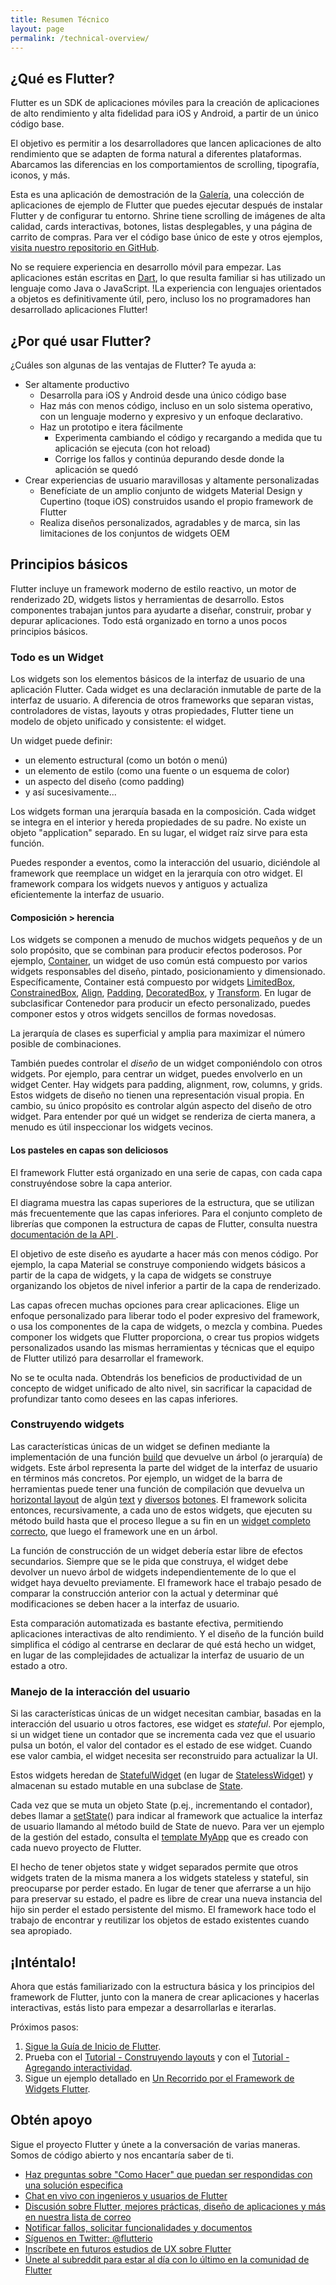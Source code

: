 ```yaml
---
title: Resumen Técnico
layout: page
permalink: /technical-overview/
---
```


## ¿Qué es Flutter?

Flutter es un SDK de aplicaciones móviles para la creación de aplicaciones de alto rendimiento y alta fidelidad para iOS y Android, a partir de un único código base.

El objetivo es permitir a los desarrolladores que lancen aplicaciones de alto rendimiento que se adapten de forma natural a diferentes plataformas. Abarcamos las diferencias en los comportamientos de scrolling, tipografía, iconos, y más.

<object type="image/svg+xml" data="/images/whatisflutter/hero-shrine.svg" style="width: 100%; height: 100%;"></object>

Esta es una aplicación de demostración de la [Galería](https://github.com/flutter/flutter/tree/master/examples/flutter_gallery/lib/demo),
una colección de aplicaciones de ejemplo de Flutter que puedes ejecutar después de instalar Flutter y de configurar tu entorno. 
Shrine tiene scrolling de imágenes de alta calidad, cards interactivas, botones, listas desplegables, y una página de carrito de compras. Para ver el código base único de este y otros ejemplos, [visita nuestro repositorio en GitHub](https://github.com/flutter/flutter/tree/master/examples).

No se requiere experiencia en desarrollo móvil para empezar. Las aplicaciones están escritas en [Dart](https://dartlang.org/), lo que resulta familiar si has utilizado un lenguaje como Java o JavaScript. !La experiencia con lenguajes orientados a objetos es definitivamente útil, pero, incluso los no programadores han desarrollado aplicaciones Flutter!

## ¿Por qué usar Flutter?

¿Cuáles son algunas de las ventajas de Flutter? Te ayuda a:

*   Ser altamente productivo
    *   Desarrolla para iOS y Android desde una único código base
    *   Haz más con menos código, incluso en un solo sistema operativo, 
        con un lenguaje moderno y expresivo y un enfoque declarativo.
    *   Haz un prototipo e itera fácilmente
        *   Experimenta cambiando el código y recargando a medida que tu aplicación se ejecuta (con hot reload)
        *   Corrige los fallos y continúa depurando desde donde la aplicación se quedó
*   Crear experiencias de usuario maravillosas y altamente personalizadas
    *   Benefíciate de un amplio conjunto de widgets Material Design y Cupertino (toque iOS)
        construidos usando el propio framework de Flutter
    *   Realiza diseños personalizados, agradables y de marca, sin las
        limitaciones de los conjuntos de widgets OEM

## Principios básicos

Flutter incluye un framework moderno de estilo reactivo, un motor de renderizado 2D, widgets listos y herramientas de desarrollo. Estos componentes trabajan juntos para ayudarte a diseñar, construir, probar y depurar aplicaciones. Todo está organizado en torno a unos pocos principios básicos.

### Todo es un Widget

Los widgets son los elementos básicos de la interfaz de usuario de una aplicación Flutter. Cada widget es una declaración inmutable de parte de la interfaz de usuario.  A diferencia de otros frameworks que separan vistas, controladores de vistas, layouts y otras propiedades, Flutter tiene un modelo de objeto unificado y consistente: el widget.

Un widget puede definir:

*   un elemento estructural (como un botón o menú)
*   un elemento de estilo (como una fuente o un esquema de color)
*   un aspecto del diseño (como padding)
*   y así sucesivamente...

Los widgets forman una jerarquía basada en la composición.  Cada widget se integra en el interior y hereda propiedades de su padre.  No existe un objeto "application" separado.
En su lugar, el widget raíz sirve para esta función.

Puedes responder a eventos, como la interacción del usuario, diciéndole al framework que reemplace un widget en la jerarquía con otro widget.  El framework compara los widgets nuevos y antiguos y actualiza eficientemente la interfaz de usuario.

#### Composición > herencia

Los widgets se componen a menudo de muchos widgets pequeños y de un solo propósito, que se combinan para producir efectos poderosos. Por ejemplo, [Container](https://github.com/flutter/flutter/blob/master/packages/flutter/lib/src/widgets/container.dart),
un widget de uso común está compuesto por varios widgets responsables del diseño,
pintado, posicionamiento y dimensionado. Específicamente, Container está compuesto por widgets 
[LimitedBox](https://docs.flutter.io/flutter/widgets/LimitedBox-class.html),
[ConstrainedBox](https://docs.flutter.io/flutter/widgets/ConstrainedBox-class.html),
[Align](https://docs.flutter.io/flutter/widgets/Align-class.html),
[Padding](https://docs.flutter.io/flutter/widgets/Padding-class.html),
[DecoratedBox](https://docs.flutter.io/flutter/widgets/DecoratedBox-class.html),
y [Transform](https://docs.flutter.io/flutter/widgets/Transform-class.html). 
En lugar de subclasificar Contenedor para producir un efecto personalizado, puedes componer estos y otros widgets sencillos de formas novedosas.

La jerarquía de clases es superficial y amplia para maximizar el número posible de combinaciones.

<object type="image/svg+xml" data="/images/whatisflutter/diagram-widgetclass.svg" style="width: 100%; height: 100%;"></object>

También puedes controlar el *diseño* de un widget componiéndolo con otros widgets.
Por ejemplo, para centrar un widget, puedes envolverlo en un widget Center. Hay widgets para
padding, alignment, row, columns, y grids. Estos widgets de diseño no tienen una representación visual propia. En cambio, su único propósito es controlar algún aspecto del diseño de otro widget. Para entender por qué un widget se renderiza de cierta manera, a menudo es útil inspeccionar los widgets vecinos.

#### Los pasteles en capas son deliciosos

El framework Flutter está organizado en una serie de capas, con cada capa
construyéndose sobre la capa anterior.

<object type="image/svg+xml" data="/images/whatisflutter/diagram-layercake.svg" style="width: 85%; height: 85%"></object>

El diagrama muestra las capas superiores de la estructura, que se utilizan más
frecuentemente que las capas inferiores. Para el conjunto completo de librerías que componen
la estructura de capas de Flutter, consulta nuestra [documentación de la API ](https://docs.flutter.io).

El objetivo de este diseño es ayudarte a hacer más con menos código.  Por ejemplo, la capa Material se construye componiendo widgets básicos a partir de la capa de widgets, y la capa de widgets se construye organizando los objetos de nivel inferior a partir de la capa de renderizado.

Las capas ofrecen muchas opciones para crear aplicaciones. Elige un enfoque personalizado para liberar todo el poder expresivo del framework, o usa los componentes de la capa de widgets, o mezcla y combina. Puedes componer los widgets que Flutter proporciona, o crear tus propios widgets personalizados usando las mismas herramientas y técnicas que el equipo de Flutter utilizó para desarrollar el framework.

No se te oculta nada.  Obtendrás los beneficios de productividad de un concepto de widget unificado de alto nivel, sin sacrificar la capacidad de profundizar tanto como desees en las capas inferiores.

### Construyendo widgets

Las características únicas de un widget se definen mediante la implementación de una función [build](https://docs.flutter.io/flutter/widgets/StatelessWidget/build.html)
que devuelve un árbol (o jerarquía) de widgets. Este árbol representa la parte del widget de la interfaz de usuario en términos más concretos. Por ejemplo, un widget de la barra de herramientas puede tener una función de compilación que devuelva un [horizontal layout](https://docs.flutter.io/flutter/widgets/Row-class.html)
de algún [text](https://docs.flutter.io/flutter/widgets/Text-class.html) y
[diversos](https://docs.flutter.io/flutter/material/IconButton-class.html)
[botones](https://docs.flutter.io/flutter/material/PopupMenuButton-class.html).
El framework solicita entonces, recursivamente, a cada uno de estos widgets, que ejecuten su método build hasta que el proceso llegue a su fin en un [widget completo correcto](https://docs.flutter.io/flutter/widgets/RenderObjectWidget-class.html),
que luego el framework une en un árbol.

La función de construcción de un widget debería estar libre de efectos secundarios.  Siempre que se le pida que construya, el widget debe devolver un nuevo árbol de widgets independientemente de lo que el widget haya devuelto previamente. El framework hace el trabajo pesado de comparar la construcción anterior con la actual y determinar qué modificaciones se deben hacer a la interfaz de usuario.

Esta comparación automatizada es bastante efectiva, permitiendo aplicaciones interactivas de alto rendimiento. Y el diseño de la función build simplifica el código al centrarse en declarar de qué está hecho un widget, en lugar de las complejidades de
actualizar la interfaz de usuario de un estado a otro.

### Manejo de la interacción del usuario

Si las características únicas de un widget necesitan cambiar, basadas en la interacción del usuario u otros factores, ese widget es *stateful*. Por ejemplo, si un widget tiene un contador que se incrementa cada vez que el usuario pulsa un botón, el valor del contador es el estado de ese widget. Cuando ese valor cambia, el widget necesita ser reconstruido para actualizar la UI.

Estos widgets heredan de [StatefulWidget](https://docs.flutter.io/flutter/widgets/StatefulWidget-class.html)
(en lugar de [StatelessWidget](https://docs.flutter.io/flutter/widgets/StatelessWidget-class.html))
y almacenan su estado mutable en una subclase de [State](https://docs.flutter.io/flutter/widgets/State-class.html).

<object type="image/svg+xml" data="/images/whatisflutter/diagram-state.svg" style="width: 85%; height: 85%"></object>

Cada vez que se muta un objeto State (p.ej., incrementando el contador), debes llamar a
[setState](https://docs.flutter.io/flutter/widgets/State/setState.html)() para indicar al framework que actualice la interfaz de usuario llamando al método build de State 
de nuevo. Para ver un ejemplo de la gestión del estado, consulta el [template MyApp](https://github.com/flutter/flutter/blob/master/packages/flutter_tools/templates/create/lib/main.dart.tmpl) que es creado con cada nuevo proyecto de Flutter.

El hecho de tener objetos state y widget separados permite que otros widgets traten de la misma manera a los widgets stateless y stateful, sin preocuparse por perder estado.
En lugar de tener que aferrarse a un hijo para preservar su estado, el padre es libre de crear una nueva instancia del hijo sin perder el estado persistente del mismo. El framework hace todo el trabajo de encontrar y reutilizar los objetos de estado existentes cuando sea apropiado.

## ¡Inténtalo!

Ahora que estás familiarizado con la estructura básica y los principios del framework de Flutter, junto con la manera de crear aplicaciones y hacerlas interactivas, estás listo para empezar a desarrollarlas e iterarlas.

Próximos pasos:

1.  [Sigue la Guía de Inicio de Flutter](/get-started/).
1.  Prueba con el [Tutorial - Construyendo layouts](/tutorials/layout/) y con el 
    [Tutorial - Agregando interactividad](/tutorials/interactive/).
1.  Sigue un ejemplo detallado en [Un Recorrido por el Framework de Widgets Flutter](/widgets-intro/).

## Obtén apoyo

Sigue el proyecto Flutter y únete a la conversación de varias maneras.
Somos de código abierto y nos encantaría saber de ti.

- [Haz preguntas sobre "Como Hacer" que puedan ser respondidas con una solución especifica][so]
- [Chat en vivo con ingenieros y usuarios de Flutter][gitter]
- [Discusión sobre Flutter, mejores prácticas, diseño de aplicaciones y más en nuestra lista de correo][mailinglist]
- [Notificar fallos, solicitar funcionalidades y documentos][issues]
- [Síguenos en Twitter: @flutterio](https://twitter.com/flutterio/)
- [Inscríbete en futuros estudios de UX sobre Flutter](/research-signup)
- [Únete al subreddit para estar al día con lo último en la comunidad de Flutter][reddit]


[issues]: https://github.com/flutter/flutter/issues
[apidocs]: https://docs.flutter.io
[so]: https://stackoverflow.com/tags/flutter
[mailinglist]: https://groups.google.com/d/forum/flutter-dev
[gitter]: https://gitter.im/flutter/flutter
[reddit]: https://www.reddit.com/r/FlutterDev/
